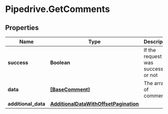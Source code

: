 # Pipedrive.GetComments

## Properties

Name | Type | Description | Notes
------------ | ------------- | ------------- | -------------
**success** | **Boolean** | If the request was successful or not | [optional] 
**data** | [**[BaseComment]**](BaseComment.md) | The array of comments | [optional] 
**additional_data** | [**AdditionalDataWithOffsetPagination**](AdditionalDataWithOffsetPagination.md) |  | [optional] 



